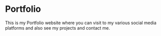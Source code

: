 # Portfolio
This is my Portfolio website where you can visit to my various social media platforms and also see my projects and contact me.
